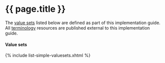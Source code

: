 # {{ page.title }}

<!--{% include publish-box.html %}-->

The [value sets](http://hl7.org/fhir/STU3/valueset.html) listed below are defined as part of this implementation guide. All [terminology](http://hl7.org/fhir/STU3/terminologies.html) resources are published external to this implementation guide.

#### Value sets
{% include list-simple-valuesets.xhtml %}
